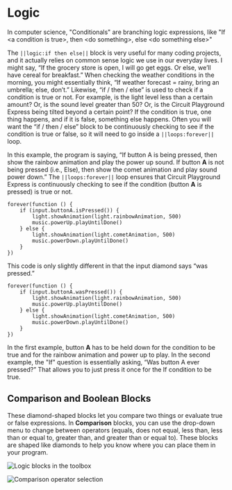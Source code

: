 # Logic

In computer science, "Conditionals" are branching logic expressions, like "If &lt;a condition is true&gt;, then &lt;do something&gt;, else &lt;do something else&gt;"

The ``||logic:if then else||`` block is very useful for many coding projects, and it actually relies on common sense logic we use in our everyday lives. I might say, “If the grocery store is open, I will go get eggs. Or else, we’ll have cereal for breakfast.” When checking the weather conditions in the morning, you might essentially think, “If weather forecast = rainy, bring an umbrella; else, don’t.” Likewise, “if / then / else” is used to check if a condition is true or not. For example, is the light level less than a certain amount? Or, is the sound level greater than 50? Or, is the Circuit Playground Express being tilted beyond a certain point? If the condition is true, one thing happens, and if it is false, something else happens. Often you will want the “if / then / else” block to be continuously checking to see if the condition is true or false, so it will need to go inside a ``||loops:forever||`` loop.

In this example, the program is saying, “If button A is being pressed, then show the rainbow animation and play the power up sound. If button **A** is not being pressed (i.e., Else), then show the comet animation and play sound power down.” The ``||loops:forever||`` loop ensures that Circuit Playground Express is continuously checking to see if the condition (button **A** is pressed) is true or not.

```blocks
forever(function () {
    if (input.buttonA.isPressed()) {
        light.showAnimation(light.rainbowAnimation, 500)
        music.powerUp.playUntilDone()
    } else {
        light.showAnimation(light.cometAnimation, 500)
        music.powerDown.playUntilDone()
    }
})
```

This code is only slightly different in that the input diamond says “was pressed.”

```blocks
forever(function () {
    if (input.buttonA.wasPressed()) {
        light.showAnimation(light.rainbowAnimation, 500)
        music.powerUp.playUntilDone()
    } else {
        light.showAnimation(light.cometAnimation, 500)
        music.powerDown.playUntilDone()
    }
})
```

In the first example, button **A** has to be held down for the condition to be true and for the rainbow animation and power up to play. In the second example, the "If" question is essentially asking, “Was button A ever pressed?” That allows you to just press it once for the If condition to be true. 

## Comparison and Boolean Blocks 

These diamond-shaped blocks let you compare two things or evaluate true or false expressions. In **Comparison** blocks, you can use the drop-down menu to change between operators (equals, does not equal, less than, less than or equal to, greater than, and greater than or equal to). These blocks are shaped like diamonds to help you know where you can place them in your program. 

![Logic blocks in the toolbox](/static/courses/maker/general/coding/logic.jpg)

![Comparison operator selection](/static/courses/maker/general/coding/comparison.jpg)
